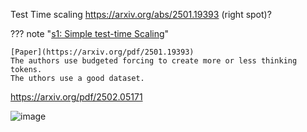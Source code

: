 Test Time scaling https://arxiv.org/abs/2501.19393 (right spot)? 

??? note "[s1: Simple test-time Scaling](https://github.com/simplescaling/s1)"

    [Paper](https://arxiv.org/pdf/2501.19393)
    The authors use budgeted forcing to create more or less thinking tokens. 
    The uthors use a good dataset. 


https://arxiv.org/pdf/2502.05171

![image](https://github.com/user-attachments/assets/bb7c6fc1-489c-4263-ad02-89e35b4aec2e)
